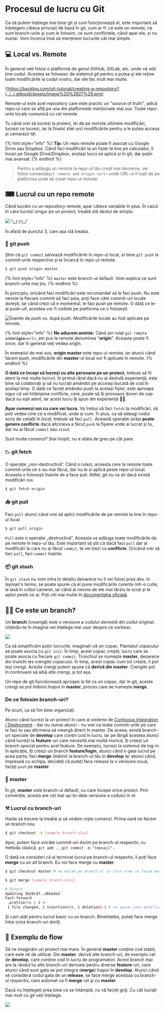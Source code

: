# Procesul de lucru cu Git

Ca să putem înțelege mai bine git și cum funcționează el, este important să înțelegem câteva principii de bază în git, cum ar fi: ce este un remote, ce sunt branch-urile și cum le folosim, ce sunt conflictele, când apar ele, și nu numai. Vom încerca însă să menținem lucrurile cât mai simple.

## 💻 Local vs. Remote

În general veți folosi o platformă de genul GitHub, GitLab, etc. unde vă veți ține codul. Acestea se folosesc de sistemul git pentru a putea și ele reține toate modificările la codul vostru, dar ele fac mult mai multe.

![https://backlog.com/git-tutorial/creating-a-repository/](../../.gitbook/assets/image%20%2827%29.png)

Remote-ul este acel repository care este practic un "source of truth", adică repo-ul care se află pe una din platformele menționate mai sus. Toate repo-urile locale comunică cu cel remote.

Tu când vrei să lucrezi la proiect, iei de pe remote ultimele modificări, lucrezi ce lucrezi, iar la finalul zilei urci modificările pentru a le putea accesa și camarazii tăi.

{% hint style="info" %}
**Tip:** Un repo remote poate fi asociat cu Google Drive sau Dropbox. Când faci modificări la un fișier la tine pe calculator, îl încari pe Google Drive/Dropbox, același lucru se aplică și în git, dar puțin mai avansat.
{% endhint %}

> Pentru a adăuga un remote la repo-ul tău creat mai devreme, vei folosi comanda`git remote add origin <url>` unde URL-ul îl luați de pe platforma unde ați creat repo-ul remote.

## ⌨ Lucrul cu un repo remote

Când lucrăm cu un repository remote, apar câteva variabile în plus. În cazul în care lucrezi singur pe un proiect, treabă stă destul de simplu.

![&#xAF;\\_\(&#x30C4;\)\_/&#xAF;](../../.gitbook/assets/image%20%284%29.png)

În afară de punctul 3, cam așa stă treaba.

### 🤺 git push

Știm că `git commit` salvează modificările în repo-ul local, ei bine `git push` ia commit-urile respective și le încarcă în repo-ul remote.

```bash
$ git push origin master
```

{% hint style="info" %}
`master` este branch-ul default. Vom explica ce sunt branch-urile mai jos.
{% endhint %}

În principiu, oricând faci modificări este recomandat să le faci push. Nu este nevoie la fiecare commit să faci asta, poți face câte commit-uri locale dorești, iar când crezi că e momentul, le faci push pe remote. O dată ce le-ai push-uit, acestea vor fi vizibile pe platforma ce o folosești.

![&#xCE;nainte de push vs. dup&#x103; push. Modific&#x103;rile locale au fost aplicate pe remote.](../../.gitbook/assets/image%20%283%29.png)

{% hint style="info" %}
**Ne aducem aminte:** Când am rulat `git remote add`**`origin`**`<url>`, am pus la remote denumirea "**origin**". Aceasta poate fi orice, dar în general veți vedea origin.

În exemplul de mai sus, **origin master** este repo-ul remote, iar atunci când facem push, modificările din **master**-ul local vor fi aplicate în remote.
{% endhint %}

**O dată ce începi să lucrezi cu alte persoane pe un proiect**, trebuie să fii atent la mai multe lucruri. În primul rând dacă nu ai destulă experiență, este bine să colaborați și să nu lucrați amândoi pe acceași bucată de cod în același timp. O dată ce faceți amândoi push la același fișier, este aproape sigur că vei întâmpina conflicte, care, poate să îți provoace dureri de cap dacă nu ești atent, iar acest lucru îți spun din experiență 🤷‍♂️.

**Apar comenzi noi cu care vei lucra.** Va trebui să faci `fetch` la modificări, să poți vedea cine ce a modificat, unde și cum. În plus, ca să adaugi codul scris de ceilalți în _local_, trebuie să faci `pull`. Această operație iarăși **poate genera conflicte** dacă altcineva a făcut `push` la fișiere unde ai lucrat și tu, dar nu ai făcut `commit` sau `stash`.

Sunt multe comenzi? Stai liniștit, nu e atâta de greu pe cât pare.

### 📉 git fetch

O operație „non-destructivă”. Când o rulezi, aceasta cere la remote toate commit-urile ce s-au mai făcut, dar nu le și aplică peste repo-ul local. Aceasta o folosești înainte de a face pull. Altfel, git nu va ști dacă există modificări noi.

```bash
$ git fetch origin
```

### 📥 git pull

Faci `pull` atunci când vrei să aplici modificările de pe remote la tine în repo-ul local.

```bash
$ git pull origin
```

`Pull` este o operație „destructivă”. Aceasta va adăuga toate modificările de pe remote în repo-ul tău. Este important să știi că dacă faci `pull` dar ai modificări la care nu ai făcut `commit`, te vei trezi cu **conflicte**. Oricând vrei să faci `pull`, faci `commit` înainte.

### 📦 git stash

În `git stash` nu vom intra în detaliu deoarece nu îl vei folosi prea des. In layman's terms, se poate spune că el pune modificările curente într-o cutie, le lasă în colțul camerei, iar când ai nevoie de ele mai târziu le scoți și le aplici peste ce ai. Poți citi mai multe în [documentația oficială](https://git-scm.com/docs/git-stash).

## 🤷‍♂️ Ce este un branch?

Un **branch** \(creangă\) este o versiune a codului _derivată_ din codul original. Uitându-te în imagine vei înțelege mai ușor despre ce vorbesc.

![](../../.gitbook/assets/image%20%2823%29.png)

Ca să simplificăm puțin lucrurile, imaginați-vă un copac. Plantatul copacului se poate asocia cu `git init`. În timp, acest copac crește, lucru care se poate asocia cu fiecare `git commit`. Trunchiul se numește **master**, deoarece din trunchi ies crengile copacului. În timp, acest copac cum tot crește, îi pot ieși _crengi_. Aceste crengi putem spune că **derivă din master**. Crengile pot în continuare să aibă alte crengi, și tot așa.

Un repo de git funcționează aproape la fel ca un copac, dar în git, aceste crengi se pot _îmbina înapoi_ în **master**, proces care se numește **merge**.

### De ce folosim branch-uri?

Pe scurt, ca să fim bine organizați.

Atunci când lucrezi la un proiect în care ai sisteme de [Contiuous Integration / Deployment](https://www.redhat.com/en/topics/devops/what-is-ci-cd) - dar nu numai atunci - nu vrei ca toate commit-urile pe care le faci tu sau altcineva să meargă direct în master. De aceea, există branch-uri speciale de **develop** care conțin cod în lucru, iar pe lângă acestea atunci când lucrezi la **feature**-uri care necesită mai multă muncă, îți creezi un branch special pentru acel feature. De exemplu, lucrezi la sistemul de log-in în aplicație, îți creezi un branch **feature/login**, atunci când e gata lucrul pe acea parte, faci **merge** \(îmbini\) la branch-ul tău în **develop** iar atunci când, împreună cu echipa, decideți că puteți face release la o versiune nouă, faceți `push` pe **master**.

### 🌳 master

În git, **master** este branch-ul default, cu care începe orice proiect. Prin convenție, acesta are cel mai up-to-date versiune a codului în el.

### ⚒ Lucrul cu branch-uri

Haide să trecem la treabă și să vedem niște comenzi. Prima oară ne facem un branch nou.

```bash
$ git checkout -b [numele_branch-ului]
```

Apoi, putem face oricâte commit-uri dorim pe branch-ul respectiv, cu metoda clasică, `git add .` , `git commit -m "[mesaj]"` .

O dată ce consideri că ai terminat lucrul pe branch-ul respectiv, îi poți face **merge** cu un alt branch. Eu voi face merge cu **master**.

```bash
$ git checkout master # ne mutam pe branch-ul in care vrem sa facem merge

$ git merge [numele_branch-ului]

# Output
Updating 3b20cd7..dbba4a3
Fast-forward
 .prettierrc | 2 +-
 1 file changed, 1 insertion(+), 1 deletion(-) # va spune cate modificari s-au facut
```

Și cam atât pentru lucrul basic cu un branch. Bineînțeles, puteți face merge între orice branch-uri doriți.

## 🤨 Exemplu de flow

Să ne imaginăm un proiect mai mare. În general **master** conține cod stabil, care este ok de utilizat. Din **master**, derivă alte branch-uri, de exemplu cel de **develop**, care conține cod în lucru de programatori. Acest branch mai are la rândul lui alte branch-uri derivate pentru diverse **feature**-uri, care atunci când sunt gata se pot integra \(**merge**\) înapoi în **develop**. Atunci când se consideră codul gata de un **release**, se face merge acestuia cu branch-ul respectiv, care automat va fi **merge**-uit și cu **master**.

Dacă nu înțelegeți prea bine ce se întâmplă, nu vă faceți griji. Cu cât lucrați mai mult cu git veți înțelege.

![](../../.gitbook/assets/image%20%2822%29.png)







